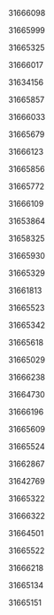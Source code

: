 31666098

31665999

31665325

31666017

31634156

31665857

31666033

31665679

31666123

31665856

31665772

31666109

31653864

31658325

31665930

31665329

31661813

31665523

31665342

31665618

31665029

31666238

31664730

31666196

31665609

31665524

31662867

31642769

31665322

31666322

31664501

31665522

31666218

31665134

31665151

